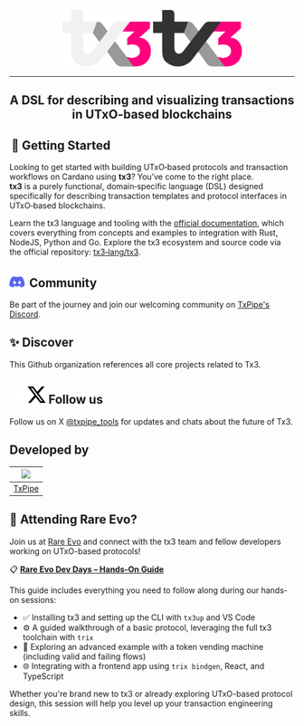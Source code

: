 <p align="center">
  <img src="https://raw.githubusercontent.com/tx3-lang/.github/main/assets/logo-light.png?sanitize=true#gh-dark-mode-only" alt="Tx3" height="100" />
  <img src="https://raw.githubusercontent.com/tx3-lang/.github/main/assets/logo-dark.png?sanitize=true#gh-light-mode-only" alt="Tx3" height="100" />
  <hr />
<h2 align="center" style="border-bottom: none">A DSL for describing and visualizing transactions in UTxO-based blockchains</h2>
</p>

##  🚀 Getting Started

Looking to get started with building UTxO‑based protocols and transaction workflows on Cardano using **tx3**? You’ve come to the right place.  
**tx3** is a purely functional, domain‑specific language (DSL) designed specifically for describing transaction templates and protocol interfaces in UTxO‑based blockchains.

Learn the tx3 language and tooling with the [official documentation](https://docs.txpipe.io/tx3), which covers everything from concepts and examples to integration with Rust, NodeJS, Python and Go.
Explore the tx3 ecosystem and source code via the official repository: [tx3‑lang/tx3](https://github.com/tx3‑lang/tx3).

## <img src="https://raw.githubusercontent.com/CardanoSolutions/ogmios/master/.github/discord.svg" height="24" /> Community

Be part of the journey and join our welcoming community on [TxPipe's Discord](https://discord.com/invite/RgHzxh92WH).

## ✨ Discover

This Github organization references all core projects related to Tx3.

## <img src="https://raw.githubusercontent.com/tx3-lang/.github/main/assets/x-light.svg?sanitize=true#gh-dark-mode-only" height="32" /><img src="https://raw.githubusercontent.com/tx3-lang/.github/main/assets/x-dark.svg?sanitize=true#gh-light-mode-only" height="32" /> Follow us

Follow us on X [@txpipe_tools](https://x.com/txpipe_tools) for updates and chats about the future of Tx3.

## Developed by

| <img src="https://avatars.githubusercontent.com/u/92830323?s=200&v=4" width="80" /> |
| :---: |
| <a href="https://txpipe.io">TxPipe</a> |

## 🎉 Attending Rare Evo?

Join us at [Rare Evo](https://rareevo.io) and connect with the tx3 team and fellow developers working on UTxO-based protocols!

📋 **[Rare Evo Dev Days – Hands-On Guide](https://gist.github.com/scarmuega/705f673d83e937d8e14206fa06d6a9f0)**

This guide includes everything you need to follow along during our hands-on sessions:

- ✅ Installing tx3 and setting up the CLI with `tx3up` and VS Code
- ⚙️ A guided walkthrough of a basic protocol, leveraging the full tx3 toolchain with `trix`
- 🧪 Exploring an advanced example with a token vending machine (including valid and failing flows)
- 🌐 Integrating with a frontend app using `trix bindgen`, React, and TypeScript

Whether you're brand new to tx3 or already exploring UTxO-based protocol design, this session will help you level up your transaction engineering skills.

